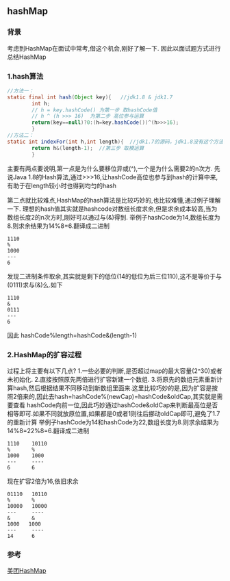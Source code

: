 ## hashMap

### 背景

考虑到HashMap在面试中常考,借这个机会,刚好了解一下. 因此以面试题方式进行总结HashMap

### 1.hash算法

```java
//方法一：
static final int hash(Object key){   //jdk1.8 & jdk1.7
        int h;
        // h = key.hashCode() 为第一步 取hashCode值
        // h ^ (h >>> 16)  为第二步 高位参与运算
        return(key==null)?0:(h=key.hashCode())^(h>>>16);
        }
//方法二：
static int indexFor(int h,int length){  //jdk1.7的源码，jdk1.8没有这个方法，但是实现原理一样的
        return h&(length-1);  //第三步 取模运算
        }
```

主要有两点要说明,第一点是为什么要移位异或(^),一个是为什么需要2的n次方. 先说Java 1.8的Hash算法,通过>>>16,让hashCode高位也参与到hash的计算中来,有助于在length较小时也得到均匀的hash

第二点就比较难点,HashMap的hash算法是比较巧妙的,也比较难懂,通过例子理解一下. 理想的hash值其实就是hashcode对数组长度求余,但是求余成本较高,当为数组长度2的n次方时,刚好可以通过与(&)得到. 举例子hashCode为14,数组长度为8.则求余结果为14%8=6.翻译成二进制

```
1110
%
1000
---
6
```

发现二进制条件取余,其实就是剩下的低位(14的低位为后三位110),这不是等价于与(0111)求与(&)么.如下

```
1110
&
0111
---
6
```

因此 hashCode%length=hashCode&(length-1)

### 2.HashMap的扩容过程

过程上将主要有以下几点? 1.一些必要的判断,是否超过map的最大容量(2^30)或者未初始化. 2.直接按照原先两倍进行扩容新建一个数组. 3.将原先的数组元素重新计算hash,然后根据结果不同移动到新数组里面来.这里比较巧妙的是,因为扩容是按照2倍来的,因此去hash=hashCode%(newCap)=hashCode&oldCap,其实就是需要查看
hashCode向前一位,因此巧妙通过hashCode&oldCap来判断最高位是否相等即可.如果不同就放原位置,如果都是0或者1则往后挪动oldCap即可,避免了1.7的重新计算 举例子hashCode为14和hashCode为22,数组长度为8.则求余结果为14%8=22%8=6.翻译成二进制

```
1110    10110
%       %
1000    1000
---     ----
6       6 
```

现在扩容2倍为16,依旧求余

```
01110   10110
%       %
10000   10000
---     ----
&       &
1000   1000
---     ----
14      6 
```

### 参考

[美团HashMap](https://tech.meituan.com/2016/06/24/java-hashmap.html)